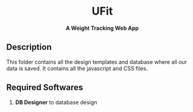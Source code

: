 

<h1 align="center">
    UFit
</h1>

<p align="center">
  <strong>A Weight Tracking Web App</strong>
</p>


## Description
This folder contains all the design templates and database where all our data is saved. It contains all the javascript and CSS files.


## Required Softwares
1. **DB Designer** to database design

